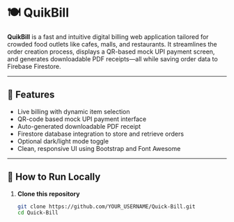 # 🍽️ QuikBill

**QuikBill** is a fast and intuitive digital billing web application tailored for crowded food outlets like cafes, malls, and restaurants. It streamlines the order creation process, displays a QR-based mock UPI payment screen, and generates downloadable PDF receipts—all while saving order data to Firebase Firestore.

---

## 🚀 Features

- Live billing with dynamic item selection
- QR-code based mock UPI payment interface
- Auto-generated downloadable PDF receipt
- Firestore database integration to store and retrieve orders
- Optional dark/light mode toggle
- Clean, responsive UI using Bootstrap and Font Awesome

---

## 🧪 How to Run Locally

1. **Clone this repository**

   ```bash
   git clone https://github.com/YOUR_USERNAME/Quick-Bill.git
   cd Quick-Bill
